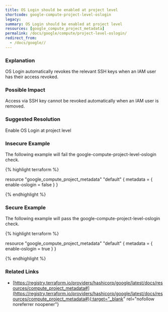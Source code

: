 ```yaml
---
title: OS Login should be enabled at project level
shortcode: google-compute-project-level-oslogin
legacy: 
summary: OS Login should be enabled at project level 
resources: [google_compute_project_metadata] 
permalink: /docs/google/compute/project-level-oslogin/
redirect_from: 
  - /docs/google//
---
```


### Explanation

OS Login automatically revokes the relevant SSH keys when an IAM user has their access revoked.

### Possible Impact
Access via SSH key cannot be revoked automatically when an IAM user is removed.

### Suggested Resolution
Enable OS Login at project level


### Insecure Example

The following example will fail the google-compute-project-level-oslogin check.

{% highlight terraform %}

resource "google_compute_project_metadata" "default" {
  metadata = {
	enable-oslogin = false
  }
}

{% endhighlight %}



### Secure Example

The following example will pass the google-compute-project-level-oslogin check.

{% highlight terraform %}

resource "google_compute_project_metadata" "default" {
  metadata = {
    enable-oslogin = true
  }
}

{% endhighlight %}



### Related Links


- [https://registry.terraform.io/providers/hashicorp/google/latest/docs/resources/compute_project_metadata#](https://registry.terraform.io/providers/hashicorp/google/latest/docs/resources/compute_project_metadata#){:target="_blank" rel="nofollow noreferrer noopener"}


